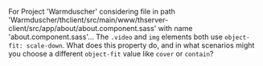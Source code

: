For Project 'Warmduscher' considering file in path 'Warmduscher/thclient/src/main/www/thserver-client/src/app/about/about.component.sass' with name 'about.component.sass'... The `.video` and `img` elements both use `object-fit: scale-down`. What does this property do, and in what scenarios might you choose a different `object-fit` value like `cover` or `contain`?